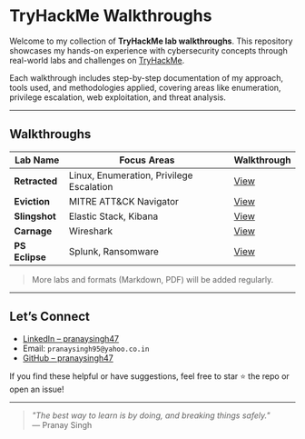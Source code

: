 # TryHackMe Walkthroughs

Welcome to my collection of **TryHackMe lab walkthroughs**. This repository showcases my hands-on experience with cybersecurity concepts through real-world labs and challenges on [TryHackMe](https://tryhackme.com/).

Each walkthrough includes step-by-step documentation of my approach, tools used, and methodologies applied, covering areas like enumeration, privilege escalation, web exploitation, and threat analysis.

---

## Walkthroughs

| Lab Name   | Focus Areas                                       | Walkthrough |
|--------------|-------------------------------------------------------|----------------|
| **Retracted** | Linux, Enumeration, Privilege Escalation             | [View](./Retracted.md)  |
| **Eviction**  | MITRE ATT&CK Navigator                               | [View](./Eviction.md)   |
| **Slingshot** | Elastic Stack, Kibana                                | [View](./Slingshot.md)  |
| **Carnage**   | Wireshark                                            | [View](./Carnage.md)    |
| **PS Eclipse**   | Splunk, Ransomware                                | [View](./PS_Eclipse.md)  |

> More labs and formats (Markdown, PDF) will be added regularly.

---

## Let’s Connect

- [LinkedIn – pranaysingh47](https://linkedin.com/in/pranaysingh47)
- Email: `pranaysingh95@yahoo.co.in`
- [GitHub – pranaysingh47](https://github.com/pranaysingh47)

If you find these helpful or have suggestions, feel free to star ⭐ the repo or open an issue!

---

> _"The best way to learn is by doing, and breaking things safely."_  
> — Pranay Singh
